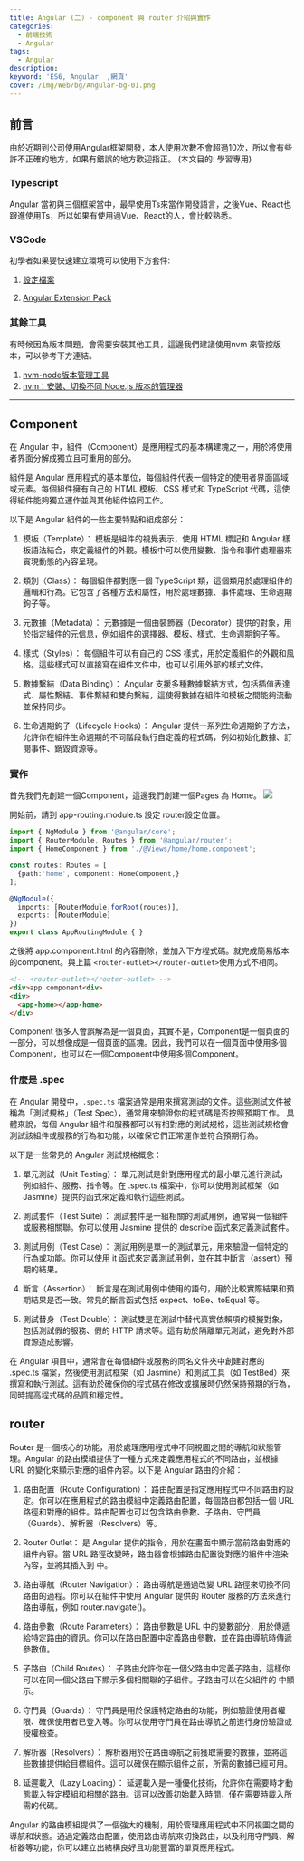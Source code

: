 ```yaml
---
title: Angular (二) - component 與 router 介紹與實作
categories: 
  - 前端技術
  - Angular
tags: 
  - Angular
description:
keyword: 'ES6, Angular  ,網頁'
cover: /img/Web/bg/Angular-bg-01.png
---
```


## 前言

由於近期到公司使用Angular框架開發，本人使用次數不會超過10次，所以會有些許不正確的地方，如果有錯誤的地方歡迎指正。
(本文目的: 學習專用)


### Typescript
Angular 當初與三個框架當中，最早使用Ts來當作開發語言，之後Vue、React也跟進使用Ts，所以如果有使用過Vue、React的人，會比較熟悉。

### VSCode
初學者如果要快速建立環境可以使用下方套件:
1. [設定檔案](https://gist.github.com/doggy8088/6539a140f28924d3a1f053a8d3a9f49e)

2. [Angular Extension Pack](https://marketplace.visualstudio.com/items?itemName=doggy8088.angular-extension-pack)

### 其餘工具
有時候因為版本問題，會需要安裝其他工具，這邊我們建議使用nvm 來管控版本，可以參考下方連結。

1. [nvm-node版本管理工具](../nvm_node版本管理工具.md)
2. [nvm：安裝、切換不同 Node.js 版本的管理器](https://titangene.github.io/article/nvm.html)
--- 
## Component

在 Angular 中，組件（Component）是應用程式的基本構建塊之一，用於將使用者界面分解成獨立且可重用的部分。

組件是 Angular 應用程式的基本單位，每個組件代表一個特定的使用者界面區域或元素。每個組件擁有自己的 HTML 模板、CSS 樣式和 TypeScript 代碼，這使得組件能夠獨立運作並與其他組件協同工作。

以下是 Angular 組件的一些主要特點和組成部分：

1. 模板（Template）： 模板是組件的視覺表示，使用 HTML 標記和 Angular 樣板語法結合，來定義組件的外觀。模板中可以使用變數、指令和事件處理器來實現動態的內容呈現。

2. 類別（Class）： 每個組件都對應一個 TypeScript 類，這個類用於處理組件的邏輯和行為。它包含了各種方法和屬性，用於處理數據、事件處理、生命週期鉤子等。

3. 元數據（Metadata）： 元數據是一個由裝飾器（Decorator）提供的對象，用於指定組件的元信息，例如組件的選擇器、模板、樣式、生命週期鉤子等。

4. 樣式（Styles）： 每個組件可以有自己的 CSS 樣式，用於定義組件的外觀和風格。這些樣式可以直接寫在組件文件中，也可以引用外部的樣式文件。

5. 數據繫結（Data Binding）： Angular 支援多種數據繫結方式，包括插值表達式、屬性繫結、事件繫結和雙向繫結，這使得數據在組件和模板之間能夠流動並保持同步。

6. 生命週期鉤子（Lifecycle Hooks）： Angular 提供一系列生命週期鉤子方法，允許你在組件生命週期的不同階段執行自定義的程式碼，例如初始化數據、訂閱事件、銷毀資源等。

### 實作

首先我們先創建一個Component，這邊我們創建一個Pages 為 Home。
![](/image/20230823_22-50-11.png)

開始前，請到 app-routing.module.ts 設定 router設定位置。
```ts
import { NgModule } from '@angular/core';
import { RouterModule, Routes } from '@angular/router';
import { HomeComponent } from './@Views/home/home.component';

const routes: Routes = [
  {path:'home', component: HomeComponent,}
];

@NgModule({
  imports: [RouterModule.forRoot(routes)],
  exports: [RouterModule]
})
export class AppRoutingModule { }

```

之後將 app.component.html 的內容刪除，並加入下方程式碼。就完成簡易版本的component。與上篇 ```<router-outlet></router-outlet>```使用方式不相同。

```html
<!-- <router-outlet></router-outlet> -->
<div>app component<div>
<div>
  <app-home></app-home>
</div>
```

Component 很多人會誤解為是一個頁面，其實不是，Component是一個頁面的一部分，可以想像成是一個頁面的區塊。因此，我們可以在一個頁面中使用多個Component，也可以在一個Component中使用多個Component。

### 什麼是 .spec

在 Angular 開發中，```.spec.ts``` 檔案通常是用來撰寫測試的文件。這些測試文件被稱為「測試規格」（Test Spec），通常用來驗證你的程式碼是否按照預期工作。
具體來說，每個 Angular 組件和服務都可以有相對應的測試規格，這些測試規格會測試該組件或服務的行為和功能，以確保它們正常運作並符合預期行為。

以下是一些常見的 Angular 測試規格概念：

1. 單元測試（Unit Testing）： 單元測試是針對應用程式的最小單元進行測試，例如組件、服務、指令等。在 .spec.ts 檔案中，你可以使用測試框架（如 Jasmine）提供的函式來定義和執行這些測試。

2. 測試套件（Test Suite）： 測試套件是一組相關的測試用例，通常與一個組件或服務相關聯。你可以使用 Jasmine 提供的 describe 函式來定義測試套件。

3. 測試用例（Test Case）： 測試用例是單一的測試單元，用來驗證一個特定的行為或功能。你可以使用 it 函式來定義測試用例，並在其中斷言（assert）預期的結果。

4. 斷言（Assertion）： 斷言是在測試用例中使用的語句，用於比較實際結果和預期結果是否一致。常見的斷言函式包括 expect、toBe、toEqual 等。

5. 測試替身（Test Double）： 測試雙是在測試中替代真實依賴項的模擬對象，包括測試假的服務、假的 HTTP 請求等。這有助於隔離單元測試，避免對外部資源造成影響。

在 Angular 項目中，通常會在每個組件或服務的同名文件夾中創建對應的 .spec.ts 檔案，然後使用測試框架（如 Jasmine）和測試工具（如 TestBed）來撰寫和執行測試。這有助於確保你的程式碼在修改或擴展時仍然保持預期的行為，同時提高程式碼的品質和穩定性。


## router
Router 是一個核心的功能，用於處理應用程式中不同視圖之間的導航和狀態管理。Angular 的路由模組提供了一種方式來定義應用程式的不同路由，並根據 URL 的變化來顯示對應的組件內容。以下是 Angular 路由的介紹：

1. 路由配置（Route Configuration）： 路由配置是指定應用程式中不同路由的設定。你可以在應用程式的路由模組中定義路由配置，每個路由都包括一個 URL 路徑和對應的組件。路由配置也可以包含路由參數、子路由、守門員（Guards）、解析器（Resolvers）等。

2. Router Outlet： <router-outlet> 是 Angular 提供的指令，用於在畫面中顯示當前路由對應的組件內容。當 URL 路徑改變時，路由器會根據路由配置從對應的組件中渲染內容，並將其插入到 <router-outlet> 中。

3. 路由導航（Router Navigation）： 路由導航是通過改變 URL 路徑來切換不同路由的過程。你可以在組件中使用 Angular 提供的 Router 服務的方法來進行路由導航，例如 router.navigate()。

4. 路由參數（Route Parameters）： 路由參數是 URL 中的變數部分，用於傳遞給特定路由的資訊。你可以在路由配置中定義路由參數，並在路由導航時傳遞參數值。

5. 子路由（Child Routes）： 子路由允許你在一個父路由中定義子路由，這樣你可以在同一個父路由下顯示多個相關聯的子組件。子路由可以在父組件的 <router-outlet> 中顯示。

6. 守門員（Guards）： 守門員是用於保護特定路由的功能，例如驗證使用者權限、確保使用者已登入等。你可以使用守門員在路由導航之前進行身份驗證或授權檢查。

6. 解析器（Resolvers）： 解析器用於在路由導航之前獲取需要的數據，並將這些數據提供給目標組件。這可以確保在顯示組件之前，所需的數據已經可用。

7. 延遲載入（Lazy Loading）： 延遲載入是一種優化技術，允許你在需要時才動態載入特定模組和相關的路由。這可以改善初始載入時間，僅在需要時載入所需的代碼。

Angular 的路由模組提供了一個強大的機制，用於管理應用程式中不同視圖之間的導航和狀態。通過定義路由配置，使用路由導航來切換路由，以及利用守門員、解析器等功能，你可以建立出結構良好且功能豐富的單頁應用程式。